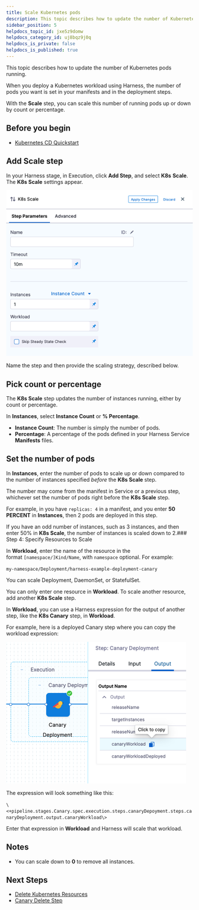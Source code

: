 ```yaml
---
title: Scale Kubernetes pods
description: This topic describes how to update the number of Kubernetes pods running.
sidebar_position: 5
helpdocs_topic_id: jxe5z9domw
helpdocs_category_id: uj8bqz9j0q
helpdocs_is_private: false
helpdocs_is_published: true
---
```


This topic describes how to update the number of Kubernetes pods running.

When you deploy a Kubernetes workload using Harness, the number of pods you want is set in your manifests and in the deployment steps.

With the **Scale** step, you can scale this number of running pods up or down by count or percentage.

## Before you begin

* [Kubernetes CD Quickstart](/docs/continuous-delivery/deploy-srv-diff-platforms/kubernetes/kubernetes-cd-quickstart)

## Add Scale step

In your Harness stage, in Execution, click **Add Step**, and select **K8s** **Scale**. The **K8s Scale** settings appear.

![](./static/scale-kubernetes-replicas-21.png)

Name the step and then provide the scaling strategy, described below.

## Pick count or percentage

The **K8s Scale** step updates the number of instances running, either by count or percentage.

In **Instances**, select **Instance Count** or **% Percentage**.

* **Instance Count**: The number is simply the number of pods.
* **Percentage**: A percentage of the pods defined in your Harness Service **Manifests** files.

## Set the number of pods

In **Instances**, enter the number of pods to scale up or down compared to the number of instances specified *before* the **K8s Scale** step.

The number may come from the manifest in Service or a previous step, whichever set the number of pods right before the **K8s Scale** step.

For example, in you have `replicas: 4` in a manifest, and you enter **50** **PERCENT** in **Instances**, then 2 pods are deployed in this step.

If you have an odd number of instances, such as 3 instances, and then enter 50% in **K8s Scale**, the number of instances is scaled down to 2.### Step 4: Specify Resources to Scale

In **Workload**, enter the name of the resource in the format `[namespace/]Kind/Name`, with `namespace` optional. For example: 

`my-namespace/Deployment/harness-example-deployment-canary`

You can scale Deployment, DaemonSet, or StatefulSet.

You can only enter one resource in **Workload**. To scale another resource, add another **K8s Scale** step.

In **Workload**, you can use a Harness expression for the output of another step, like the **K8s Canary** step, in **Workload**. 

For example, here is a deployed Canary step where you can copy the workload expression:

![](./static/scale-kubernetes-replicas-22.png)

The expression will look something like this:

`\<+pipeline.stages.Canary.spec.execution.steps.canaryDepoyment.steps.canaryDeployment.output.canaryWorkload\>`

Enter that expression in **Workload** and Harness will scale that workload.

## Notes

* You can scale down to **0** to remove all instances.

## Next Steps

* [Delete Kubernetes Resources](/docs/continuous-delivery/deploy-srv-diff-platforms/kubernetes/kubernetes-executions/delete-kubernetes-resources)
* [Canary Delete Step](/docs/continuous-delivery/deploy-srv-diff-platforms/kubernetes/cd-k8s-ref/kubernetes-canary-delete-step)

